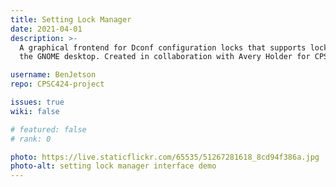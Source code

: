 ```yaml
---
title: Setting Lock Manager
date: 2021-04-01
description: >-
  A graphical frontend for Dconf configuration locks that supports locking down
  the GNOME desktop. Created in collaboration with Avery Holder for CPSC 424.

username: BenJetson
repo: CPSC424-project

issues: true
wiki: false

# featured: false
# rank: 0

photo: https://live.staticflickr.com/65535/51267281618_8cd94f386a.jpg
photo-alt: setting lock manager interface demo
---
```

